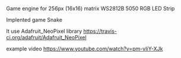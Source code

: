 Game engine for 256px (16x16) matrix WS2812B 5050 RGB LED Strip 

Implented game Snake

It use Adafruit_NeoPixel library 
https://travis-ci.org/adafruit/Adafruit_NeoPixel

example video
https://www.youtube.com/watch?v=pm-vIiY-XJk
